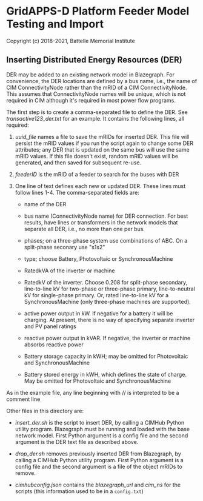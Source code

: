 # GridAPPS-D Platform Feeder Model Testing and Import

Copyright (c) 2018-2021, Battelle Memorial Institute

## Inserting Distributed Energy Resources (DER)

DER may be added to an existing network model in Blazegraph. For convenience, the DER locations are defined by
a bus name, i.e., the name of CIM ConnectivityNode rather than the mRID of a CIM
ConnectivityNode. This assumes that ConnectivityNode names will be unique, which is not
required in CIM although it's required in most power flow programs.

The first step is to create a comma-separated file to define the DER. See *transactive123_der.txt*
for an example. It contains the following lines, all required:

1. *uuid_file* names a file to save the mRIDs for inserted DER. This file will persist the mRID values if you run the script again to change some DER attributes; any DER that is updated on the same bus will use the same mRID values. If this file doesn't exist, random mRID values will be generated, and then saved for subsequent re-use.

2. *feederID* is the mRID of a feeder to search for the buses with DER

3. One line of text defines each new or updated DER. These lines must follow lines 1-4. The comma-separated fields are:
 
    - name of the DER

    - bus name (ConnectivityNode name) for DER connection. For best results, have lines or transformers in the network models that separate all DER, i.e., no more than one per bus.
 
    - phases; on a three-phase system use combinations of ABC. On a split-phase seconary use "s1s2"

    - type; choose Battery, Photovoltaic or SynchronousMachine

    - RatedkVA of the inverter or machine

    - RatedkV of the inverter. Choose 0.208 for split-phase secondary, line-to-line kV for two-phase or three-phase primary, line-to-neutral kV for single-phase primary. Or, rated line-to-line kV for a SynchronousMachine (only three-phase machines are supported).

    - active power output in kW. If negative for a battery it will be charging. At present, there is no way of specifying separate inverter and PV panel ratings

    - reactive power output in kVAR. If negative, the inverter or machine absorbs reactive power

    - Battery storage capacity in kWH; may be omitted for Photovoltaic and SynchronousMachine

    - Battery stored energy in kWH, which defines the state of charge. May be omitted for Photovoltaic and SynchronousMachine

As in the example file, any line beginning with // is interpreted to be a comment line

Other files in this directory are:

- *insert_der.sh* is the script to insert DER, by calling a CIMHub Python utility program. Blazegraph must be running and loaded with the base network model. First Python argument is a config file and the second argument is the DER text file as described above.

- *drop_der.sh* removes previously inserted DER from Blazegraph, by calling a CIMHub Python utility program. First Python argument is a config file and the second argument is a file of the object mRIDs to remove.

- *cimhubconfig.json* contains the *blazegraph_url* and *cim_ns* for the scripts (this information used to be in a ```config.txt```)



